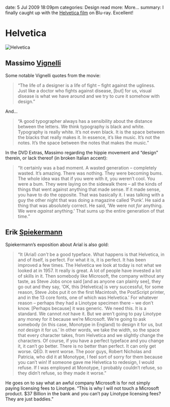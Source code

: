 date: 5 Jul 2009 18:09pm
categories: Design
read more: More&#8230;
summary: I finally caught up with the [Helvetica film](http://www.helveticafilm.com/) on Blu-ray. Excellent!

# Helvetica

![Helvetica](/attachments/2009/7/5/Helvetica.gif "Helvetica")

## Massimo [Vignelli](http://vignelli.com/)

Some notable Vignelli quotes from the movie:

> &#8220;The life of a designer is a life of fight &#8211; fight against the ugliness.
> Just like a doctor who fights against disease, [but] for us, visual disease is what
> we have around and we try to cure it somehow with design.&#8221;

And...

> &#8220;A good typographer always has a sensibility about the distance between the letters.
> We think typography is black and white. Typography is really white. It&#8217;s not even
> black. It is the space between the blacks that really makes it. In essence, it&#8217;s like
> music. It&#8217;s not the notes. It&#8217;s the space between the notes that makes the music.&#8221;

In the DVD Extras, Massimo regarding the hippie movement and &#8220;design&#8221; therein, or lack thereof (in broken Italian accent):

> &#8220;It certainly was a bad moment. A wasted generation &#8211; completely wasted.
> It&#8217;s amazing. There was nothing. They were becoming bums. The whole idea was that
> if you were with it, you weren&#8217;t cool. You were a bum. They were laying on the
> sidewalk there &#8211; all the kinds of things that went against anything that made
> sense. If it made sense, you have to do the opposite. That was basically it. I was
> talking with a guy the other night that was doing a magazine called &#8216;Punk&#8217;.
> He said a thing that was absolutely correct. He said, &#8216;We were not <em>for</em>
> anything. We were <em>against</em> anything.&#8217; That sums up the entire generation
> of that time.&#8221;

## Erik [Spiekermann](http://spiekermann.com/)

Spiekermann&#8217;s exposition about Arial is also gold:

> &#8220;It (Arial) <em>can&#8217;t</em> be a good typeface. What happens is that Helvetica,
> in and of itself, is perfect. For what it is, it is perfect. It has been improved a few
> times. The Helvetica we look at today is not what we looked at in 1957. It really is
> great. A lot of people have invested a lot of skills in it. Then somebody like Microsoft,
> the company without any taste, as Steve Jobs once said [and as anyone can plainly see],
> they go out and they say, &#8216;OK, this [Helvetica] is very successful, for some reason,
> Steve Jobs put it on the first Macintosh, the PostScript printer, and in the 13 core
> fonts, one of which was Helvetica.&#8217; For whatever reason &#8211; perhaps they had a
> Linotype specimen there &#8211; we don&#8217;t know. [Perhaps because] it was generic.
> &#8216;We need this. It is a standard. We cannot <em>not</em> have it. But we aren&#8217;t
> going to pay Linotype any money for it because we&#8217;re Microsoft. We&#8217;re going to
> ask somebody (in this case, Monotype in England) to design it for us, but <em>not</em>
> design it for us.&#8217; In other words, we take the width, so the space that every
> character takes, from Helvetica and we slightly change the characters. Of course, if you
> have a perfect typeface and you change it, it can&#8217;t go better. There is no better
> than perfect. It can only get worse. <span class="caps">QED</span>. It went worse. The
> poor guys, Robert Nicholas and Patricia, who did it at Monotype, I feel sort of sorry for
> them because you can&#8217;t win! If someone gave me Helvetica to redesign, I would
> refuse. If I was employed at Monotype, I probably couldn&#8217;t refuse, so they
> didn&#8217;t refuse, so they made it worse.&#8221;

He goes on to say what an awful company Microsoft is for not simply paying licensing fees to Linotype. &#8220;This is why I will not touch a Microsoft product. $37 Billion in the bank and you can&#8217;t pay Linotype licensing fees? They are just baddies.&#8221;